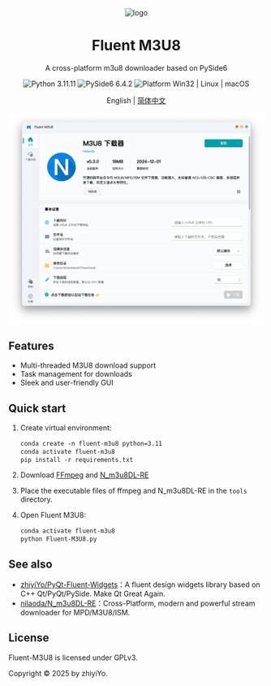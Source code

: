 <p align="center">
  <img width="15%" align="center" src="app/resource/images/logo/logo.png" alt="logo">
</p>
  <h1 align="center">
  Fluent M3U8
</h1>
<p align="center">
  A cross-platform m3u8 downloader based on PySide6
</p>

<p align="center">

  <a style="text-decoration:none">
    <img src="https://img.shields.io/badge/Python-3.8.6-blue.svg?color=00B16A" alt="Python 3.11.11"/>
  </a>

  <a style="text-decoration:none">
    <img src="https://img.shields.io/badge/PyQt-5.15.2-blue?color=00B16A" alt="PySide6 6.4.2"/>
  </a>

  <a style="text-decoration:none">
    <img src="https://img.shields.io/badge/Platform-Win32%20|%20Linux%20|%20macOS-blue?color=00B16A" alt="Platform Win32 | Linux | macOS"/>
  </a>
</p>

<p align="center">
English | <a href="docs/README_zh.md">简体中文</a>
</p>

![界面](docs/screenshot/主界面.png)

## Features

* Multi-threaded M3U8 download support
* Task management for downloads
* Sleek and user-friendly GUI


## Quick start
1. Create virtual environment:

    ```shell
    conda create -n fluent-m3u8 python=3.11
    conda activate fluent-m3u8
    pip install -r requirements.txt
    ```

2. Download [FFmpeg](https://www.ffmpeg.org/download.html) and [N_m3u8DL-RE](https://github.com/nilaoda/N_m3u8DL-RE)

3. Place the executable files of ffmpeg and N_m3u8DL-RE in the `tools` directory.

3. Open Fluent M3U8:

    ```shell
    conda activate fluent-m3u8
    python Fluent-M3U8.py
    ```


## See also

- [zhiyiYo/PyQt-Fluent-Widgets](https://qfluentwidgets.com/)：A fluent design widgets library based on C++ Qt/PyQt/PySide. Make Qt Great Again.
- [nilaoda/N_m3u8DL-RE](https://github.com/nilaoda/N_m3u8DL-RE)：Cross-Platform, modern and powerful stream downloader for MPD/M3U8/ISM.

## License
Fluent-M3U8 is licensed under GPLv3.

Copyright © 2025 by zhiyiYo.


